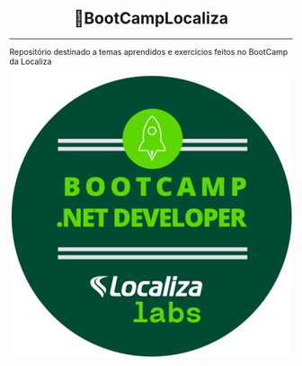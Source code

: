 <h1 align="center">👋BootCampLocaliza</h1>

<hr>
Repositório destinado a temas aprendidos e exercícios feitos no BootCamp da Localiza

![Capa Localiza](https://github.com/Dayanfreitas/BootCampLocaliza/blob/master/Imagens/capa.png)
